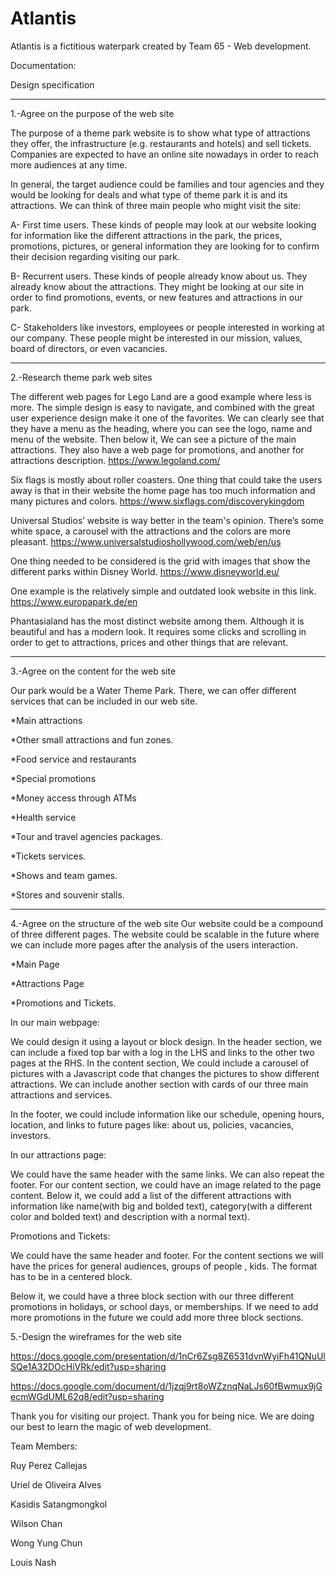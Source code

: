 # Atlantis
Atlantis is a fictitious waterpark created by Team 65 - Web development.

Documentation:

Design specification 

------------------------------

1.-Agree on the purpose of the web site

The purpose of a theme park website is to show what type of attractions they offer, the infrastructure (e.g. restaurants and hotels) and sell tickets. Companies are expected to have an online site nowadays in order to reach more audiences at any time.

In general, the target audience could be families and tour agencies and they would be looking for deals and what type of theme park it is and its attractions. We can think of three main people who might visit the site:

 A- First time users. These kinds of people may look at our website looking for information like the different attractions in the park, the prices, promotions, pictures, or general information they are looking for to confirm their decision regarding visiting our park.
 
B- Recurrent users. These kinds of people already know about us. They already know about the attractions. They might be looking at our site in order to find promotions, events, or new features and attractions in our park.

C- Stakeholders like investors, employees or people interested in working at our company. These people might be interested in our mission, values, board of directors, or even vacancies.

-------------------------
 
2.-Research theme park web sites 

The different web pages for Lego Land are a good example where less is more. The simple design is easy to navigate, and combined with the great user experience design make it one of the favorites. We can clearly see that they have a menu as the heading, where you can see the logo, name and menu of the website. Then below it, We can see a picture of the main attractions. They also have a web page for promotions, and another for attractions description.
  https://www.legoland.com/
  
Six flags is mostly about roller coasters. One thing that could take the users away is that in their website the home page has too much information and many pictures and colors. 
https://www.sixflags.com/discoverykingdom

Universal Studios’ website is way better in the team's opinion. There’s some white space, a carousel with the attractions and the colors are more pleasant.
https://www.universalstudioshollywood.com/web/en/us

One thing needed to be considered is the grid with images that show the different parks within Disney World.
https://www.disneyworld.eu/

One example is the relatively simple and outdated look website in this link.
https://www.europapark.de/en

Phantasialand has the most distinct website among them. Although it is beautiful and has a modern look. It requires some clicks and scrolling in order to get to attractions, prices and other things that are relevant.

-------------------------------

3.-Agree on the content for the web site

Our park would be a Water Theme Park. There, we can offer different services that can be included in our web site.

*Main attractions

*Other small attractions and fun zones.

*Food service and restaurants

*Special promotions

*Money access through ATMs

*Health service

*Tour and travel agencies packages.

*Tickets services.

*Shows and team games.

*Stores and souvenir stalls.

----------------------------

4.-Agree on the structure of the web site
Our website could be a compound of three different pages. The website could be scalable in the future where we can include more pages after the analysis of the users interaction.

*Main Page

*Attractions Page

*Promotions and Tickets.


In our main webpage:

 We could design it using a layout or block design. In the header section, we can include a fixed top bar with a log in the LHS and links to the other two pages at the RHS.
In the content section, We could include a carousel of pictures with a Javascript code that changes the pictures to show different attractions.  We can include another section with cards of our three main attractions and services.

In the footer, we could include information like our schedule, opening hours, location, and links to future pages like: about us, policies, vacancies, investors.

In our attractions page:

We could have the same header with the same links. We can also repeat the footer.
For our content section, we could have an image related to the page content. Below it, we could add a list of the different attractions with information like name(with big and bolded text), category(with a different color and bolded text) and description with a normal text).

Promotions and Tickets:

We could have the same header and footer. For the content sections we will have the prices for general audiences, groups of people , kids. The format has to be in a centered block.

Below it, we could have a three block section with our three different promotions in holidays, or school days, or memberships.
If we need to add more promotions in the future we could add more three block sections.

5.-Design the wireframes for the web site

https://docs.google.com/presentation/d/1nCr6Zsg8Z6531dvnWyiFh41QNuUlSQe1A32DOcHiVRk/edit?usp=sharing

https://docs.google.com/document/d/1jzqj9rt8oWZznqNaLJs60fBwmux9jGecmWGdUML62q8/edit?usp=sharing



Thank you for visiting our project. Thank you for being nice. We are doing our best to learn the magic of web development.

Team Members:

Ruy Perez Callejas

Uriel de Oliveira Alves

Kasidis Satangmongkol

Wilson Chan

Wong Yung Chun

Louis Nash



